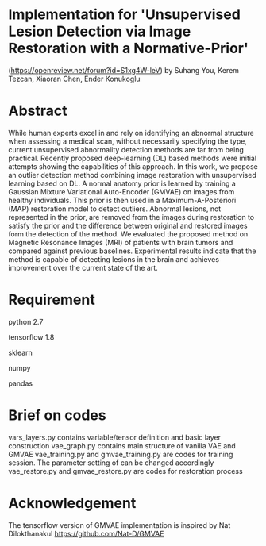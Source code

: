 # Implementation for 'Unsupervised Lesion Detection via Image Restoration with a Normative-Prior'
(https://openreview.net/forum?id=S1xg4W-leV) by Suhang You, Kerem Tezcan, Xiaoran Chen, Ender Konukoglu

# Abstract
While human experts excel in and rely on identifying an abnormal structure when assessing a medical scan, without necessarily specifying the type, current unsupervised abnormality detection methods are far from being practical. Recently proposed deep-learning (DL) based methods were initial attempts showing the capabilities of this approach. In this work, we propose an outlier detection method combining image restoration with unsupervised learning based on DL. A normal anatomy prior is learned by training a Gaussian Mixture Variational Auto-Encoder (GMVAE) on images from healthy individuals. This prior is then used in a Maximum-A-Posteriori (MAP) restoration model to detect outliers. Abnormal lesions, not represented in the prior, are removed from the images during restoration to satisfy the prior and the difference between original and restored images form the detection of the method. We evaluated the proposed method on Magnetic Resonance Images (MRI) of patients with brain tumors and compared against previous baselines. Experimental results indicate that the method is capable of detecting lesions in the brain and achieves improvement over the current state of the art.
# Requirement
python 2.7

tensorflow 1.8

sklearn

numpy

pandas

# Brief on codes
vars_layers.py contains variable/tensor definition and basic layer construction
vae_graph.py contains main structure of vanilla VAE and GMVAE
vae_training.py and gmvae_training.py are codes for training session. The parameter setting of can be changed accordingly
vae_restore.py and gmvae_restore.py are codes for restoration process
# Acknowledgement
The tensorflow version of GMVAE implementation is inspired by Nat Dilokthanakul https://github.com/Nat-D/GMVAE
